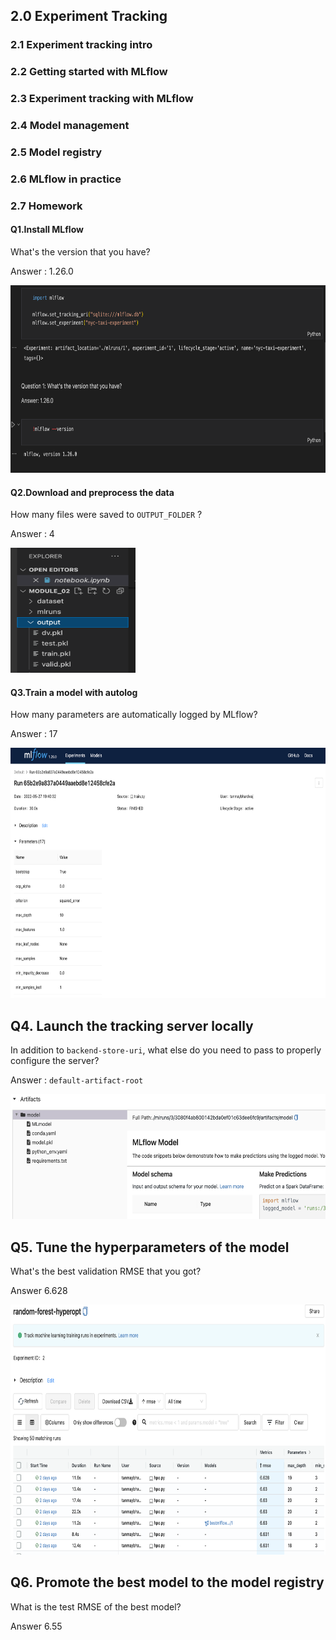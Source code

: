  ## 2.0 Experiment Tracking

### 2.1 Experiment tracking intro

### 2.2 Getting started with MLflow

### 2.3 Experiment tracking with MLflow 

### 2.4 Model management 

### 2.5 Model registry 

### 2.6 MLflow in practice 

### 2.7 Homework 

 #### Q1.Install MLflow 
 What's the version that you have?
     
 Answer : 1.26.0 
 
<img src="https://raw.githubusercontent.com/tanmaybhardwaj/mlops-zoomcamp/main/02-experiment-tracking/images/mlflow_version.png" width="800" height="300">

#### Q2.Download and preprocess the data 
  How many files were saved to `OUTPUT_FOLDER` ?
     
  Answer : 4
  
<img src="https://raw.githubusercontent.com/tanmaybhardwaj/mlops-zoomcamp/main/02-experiment-tracking/images/number_of_files.png" width="200" height="200"> 

#### Q3.Train a model with autolog 
  How many parameters are automatically logged by MLflow?
    
  Answer : 17 
  
<img src="https://raw.githubusercontent.com/tanmaybhardwaj/mlops-zoomcamp/main/02-experiment-tracking/images/number_of_parameters.png" width="800" height="400">

## Q4. Launch the tracking server locally
In addition to `backend-store-uri`, what else do you need to pass to properly configure the server?

Answer : `default-artifact-root`

<img src="https://raw.githubusercontent.com/tanmaybhardwaj/mlops-zoomcamp/main/02-experiment-tracking/images/artifact_location.png" width="600" height="200">

## Q5. Tune the hyperparameters of the model
What's the best validation RMSE that you got?

Answer 6.628

<img src="https://raw.githubusercontent.com/tanmaybhardwaj/mlops-zoomcamp/main/02-experiment-tracking/images/best_validation_rmse.png" width="700" height="400">

## Q6. Promote the best model to the model registry

What is the test RMSE of the best model?

Answer 6.55
  


